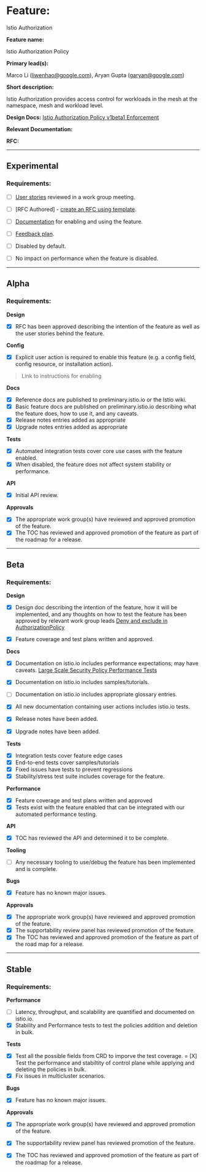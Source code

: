 [//]: # (The syntax preceeding this line is a comment marker used to help guide the author in populating this document)
[//]: # (to github. Unlike HTML comments commonly used throughout istio.io documentation, this comment will not be rendered)
[//]: # (by github. Comments must be separated by carriage return preceding and concluding the text and be a single line.)

[//]: # (This is a living document representing the maturity of a feature. Completion of this template enables Istio work groups)
[//]: # (to collect information on potential new functionality. This template should be completed before users are exposed to)
[//]: # (any new experimental feature. Please complete this template during development.)

[//]: # (The feature implementation section must be completed before submission of the document.)

# Feature:

Istio Authorization

[//]: # (All information in this section is mandatory.)

**Feature name:**

Istio Authorization Policy

[//]: # (The name of the feature, e.g. Multiple control planes)

**Primary lead(s):**

Marco Li (liwenhao@google.com), Aryan Gupta (garyan@google.com)

[//]: # (The primary lead or leads responsible for the feature. These individuals serve as a point of contact for the feature.)

**Short description:**

Istio Authorization provides access control for workloads in the mesh at the namespace, mesh and workload level.

[//]: # (A short description of the feature. One or two sentences maximum.)


**Design Docs:**
[Istio Authorization Policy v1beta1 Enforcement](https://docs.google.com/document/d/1EUmmYiUUuro_509NFK7NTxvbHJ7ehm9G8fCAaiYa3aw/edit#heading=h.hb4h97m77jmk)

[//]: # (Design docs for feature)


**Relevant Documentation:**

[//]: # (Links to relevant documentation for feature)

**RFC:**

[//]: # (Link to RFC for feature)


---

## Experimental

### Requirements:

[//]: # (All information in this section is mandatory for promotion. Please modify the links in this)
[//]: # (section.)

- [ ] [User stories](insert_your_link_here) reviewed in a work group meeting.

[//]: # (User stories are a way to communicate user value. User stories follow the style)
[//]: # (as a [type of user], I want [an action] so that [a benefit/a value]. Istio currently has no user)
[//]: # (story template. Maybe you can make one?)

[//]: # (User stories must be presented in a work group meeting. They need no approval and are later integrated)
[//]: # (into the RFCs, which do need approval for alpha. You may find value to negotiate within the work group where the)
[//]: # (user stories are presented to help clarify the user stories.)

- [ ] [RFC Authored] - [create an RFC using template](https://docs.google.com/document/d/1ewJoCcw5-04crH-M0xw4zFxz1cfwVCPnNyW4K3m4Yyc/template/preview).

[//]: # (An RFC is mandatory to graduate to experimental. The RFC does not have to be reviewed in a work group)
[//]: # (meeting to graduate to experimental.)

- [ ] [Documentation](insert_your_link_here) for enabling and using the feature.

[//]: # (The documentation instructions may exist on the developer wiki or the team drive. They may include instructions)
[//]: # (for building running a `istioctl experimental command`, or using the preview profile,)
[//]: # (or any other relevant information.)

- [ ] [Feedback plan](insert_your_link_here).

[//]: # (This may include user feedback meetings, discuss.istio.io conversations, GitHub issues, or mailing lists.)

- [ ] Disabled by default.

- [ ] No impact on performance when the feature is disabled.

---

## Alpha

### Requirements: 

**Design**

- [X] RFC has been approved describing the intention of the feature as well as the user stories behind the feature. 

**Config**

- [X] Explicit user action is required to enable this feature (e.g. a config field, config resource, or installation action). 

> Link to instructions for enabling

**Docs**

- [X] Reference docs are published to preliminary.istio.io or the Istio wiki.
- [X] Basic feature docs are published on preliminary.istio.io describing what the feature does, how to use it, and any caveats. 
- [X] Release notes entries added as appropriate
- [X] Upgrade notes entries added as appropriate

**Tests**

- [X] Automated integration tests cover core use cases with the feature enabled. 
- [X] When disabled, the feature does not affect system stability or performance. 

**API**

- [X] Initial API review.

**Approvals**

- [X] The appropriate work group(s) have reviewed and approved promotion of the feature.
- [X] The TOC has reviewed and approved promotion of the feature as part of the
	roadmap for a release.

---

## Beta

### Requirements: 

**Design**

- [X] Design doc describing the intention of the feature, how it will be
	implemented, and any thoughts on how to test the feature has been approved by
	relevant work group leads
  [Deny and exclude in AuthorizationPolicy](https://docs.google.com/document/d/1aJ1hffHz9JYGXIM9btnKaWmwVdn1Qg34FJScnDyZPw4/edit#)
  
- [X] Feature coverage and test plans written and approved.

**Docs** 

- [X] Documentation on istio.io includes performance expectations; may have caveats.
  [Large Scale Security Policy Performance Tests](https://istio.io/latest/blog/2020/large-scale-security-policy-performance-tests/)
  
- [X] Documentation on istio.io includes samples/tutorials. 
- [ ] Documentation on istio.io includes appropriate glossary entries. 
- [X] All new documentation containing user actions includes istio.io tests.
- [X] Release notes have been added. 
- [X] Upgrade notes have been added. 

**Tests**

- [X] Integration tests cover feature edge cases
- [X] End-to-end tests cover samples/tutorials
- [X] Fixed issues have tests to prevent regressions
- [X] Stability/stress test suite includes coverage for the feature.

**Performance**

- [X] Feature coverage and test plans written and approved 
- [X] Tests exist with the feature enabled that can be integrated with our automated performance testing.

**API**

- [X] TOC has reviewed the API and determined it to be complete. 

**Tooling**

- [ ] Any necessary tooling to use/debug the feature has been implemented and is complete. 

**Bugs**

- [X] Feature has no known major issues.

**Approvals**

- [X] The appropriate work group(s) have reviewed and approved promotion of the feature.
- [X] The supportability review panel has reviewed promotion of the feature.  
- [X] The TOC has reviewed and approved promotion of the feature as part of the
	road map for a release.

---

## Stable

### Requirements: 

**Performance**

- [ ] Latency, throughput, and scalability are quantified and documented on
	istio.io. 
- [X] Stability and Performance tests to test the policies addition and deletion in bulk.

**Tests**

- [X] Test all the possible fields from CRD to imporve the test coverage.
= [X] Test the performance and stabiltity of control plane while applying and deleting the policies in bulk.
- [X] Fix issues in multicluster scenarios.

**Bugs**

- [X] Feature has no known major issues. 

**Approvals**

- [X] The appropriate work group(s) have reviewed and approved promotion of the feature.
- [X] The supportability review panel has reviewed promotion of the feature.  
- [X] The TOC has reviewed and approved promotion of the feature as part of the
	roadmap for a release.



